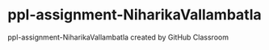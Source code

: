# ppl-assignment-NiharikaVallambatla
ppl-assignment-NiharikaVallambatla created by GitHub Classroom

